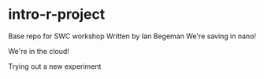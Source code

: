 # intro-r-project
Base repo for SWC workshop
Written by Ian Begeman
We're saving in nano!

We're in the cloud!



Trying out a new experiment